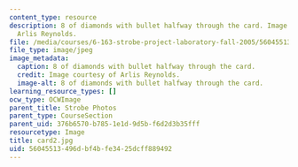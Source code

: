 ```yaml
---
content_type: resource
description: 8 of diamonds with bullet halfway through the card. Image courtesy of
  Arlis Reynolds.
file: /media/courses/6-163-strobe-project-laboratory-fall-2005/56045513496dbf4bfe3425dcff889492_card2.jpg
file_type: image/jpeg
image_metadata:
  caption: 8 of diamonds with bullet halfway through the card.
  credit: Image courtesy of Arlis Reynolds.
  image-alt: 8 of diamonds with bullet halfway through the card.
learning_resource_types: []
ocw_type: OCWImage
parent_title: Strobe Photos
parent_type: CourseSection
parent_uid: 376b6570-b785-1e1d-9d5b-f6d2d3b35fff
resourcetype: Image
title: card2.jpg
uid: 56045513-496d-bf4b-fe34-25dcff889492
---
```


